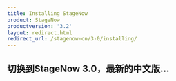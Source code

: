 ```yaml
---
title: Installing StageNow
product: StageNow
productversion: '3.2'
layout: redirect.html
redirect_url: /stagenow-cn/3-0/installing/
---
```


## 切换到StageNow 3.0，最新的中文版...
